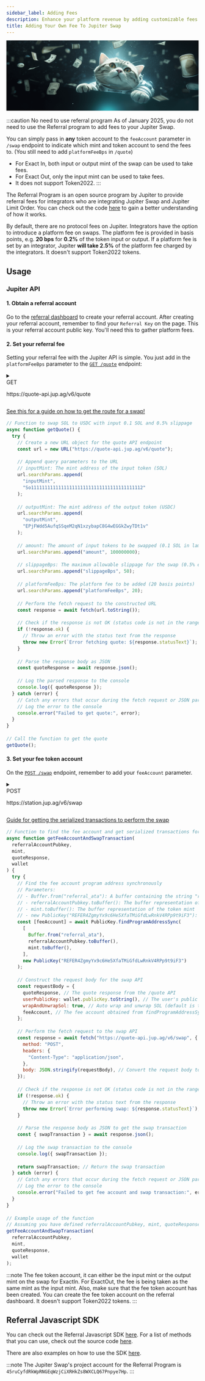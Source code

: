 ```yaml
---
sidebar_label: Adding Fees
description: Enhance your platform revenue by adding customizable fees to Jupiter swap using the Jupiter API. Learn how to implement it effortlessly!
title: Adding Your Own Fee To Jupiter Swap
---
```


<head>
    <title>Add Fees to Jupiter API: Enhance Your Platform Revenue Seamlessly</title>
    <meta name="twitter:card" content="summary" />
</head>

<style jsx>
{`
  .api-method-box {
    border-radius: 8px;
    margin: 16px 0;
    display: inline;
    padding: 4px;
    font-weight: 700;
    margin-right: 8px;
    font-size: 12px;
    color: white
  }

.get {
  border: 1px solid #018847;
  background-color: #018847 !important;
}

.post {
  border: 1px solid #eaba0c;
  background-color: #eaba0c !important;
}

  .api-method-path {
    font-size: 14px;
    display: inline;
  }
`}</style>

![cat_flying](./cat_flying_money.png)

:::caution No need to use referral program
As of January 2025, you do not need to use the Referral program to add fees to your Jupiter Swap.

You can simply pass in **any** token account to the `feeAccount` parameter in `/swap` endpoint to indicate which mint and token account to send the fees to. (You still need to add `platformFeeBps` in `/quote`)

- For Exact In, both input or output mint of the swap can be used to take fees.
- For Exact Out, only the input mint can be used to take fees.
- It does not support Token2022.
:::

The Referral Program is an open source program by Jupiter to provide referral fees for integrators who are integrating Jupiter Swap and Jupiter Limit Order. You can check out the code [here](https://github.com/TeamRaccoons/referral) to gain a better understanding of how it works.

By default, there are no protocol fees on Jupiter. Integrators have the option to introduce a platform fee on swaps. The platform fee is provided in basis points, e.g. **20 bps** for **0.2%** of the token input or output. If a platform fee is set by an integrator, Jupiter **will take 2.5%** of the platform fee charged by the integrators. It doesn't support Token2022 tokens.

## Usage

### Jupiter API

#### 1. Obtain a referral account

Go to the [referral dashboard](https://referral.jup.ag/dashboard) to create your referral account. After creating your referral account, remember to find your `Referral Key` on the page. This is your referral account public key. You'll need this to gather platform fees.

#### 2. Set your referral fee

Setting your referral fee with the Jupiter API is simple. You just add in the `platformFeeBps` parameter to the [`GET /quote`](/api-v6/get-quote) endpoint:

<details>
  <summary>
    <div>
      <div className="api-method-box get">GET</div>
      <p className="api-method-path">https://quote-api.jup.ag/v6/quote</p>
    </div>
  </summary>

**Parameters in use in the below code example:**

- `inputMint`: The mint address of the input token.
- `outputMint`: The mint address of the output token.
- `amount`: The amount of input tokens to be swapped.
- `slippage`: The maximum allowable slippage for the swap.
- `platformFeeBps`: Basis points of the fee to be added.

```shell
curl -G "https://quote-api.jup.ag/v6/quote" \
     --data-urlencode "inputMint=So11111111111111111111111111111111111111112" \
     --data-urlencode "outputMint=EPjFWdd5AufqSSqeM2qN1xzybapC8G4wEGGkZwyTDt1v" \
     --data-urlencode "amount=100000000" \
     --data-urlencode "slippageBps=50" \
     --data-urlencode "platformFeeBps=20"
```

</details>

[See this for a guide on how to get the route for a swap!](/docs/apis/swap-api#5-get-the-route-for-a-swap)

```js
// Function to swap SOL to USDC with input 0.1 SOL and 0.5% slippage
async function getQuote() {
  try {
    // Create a new URL object for the quote API endpoint
    const url = new URL("https://quote-api.jup.ag/v6/quote");

    // Append query parameters to the URL
    // inputMint: The mint address of the input token (SOL)
    url.searchParams.append(
      "inputMint",
      "So11111111111111111111111111111111111111112"
    );

    // outputMint: The mint address of the output token (USDC)
    url.searchParams.append(
      "outputMint",
      "EPjFWdd5AufqSSqeM2qN1xzybapC8G4wEGGkZwyTDt1v"
    );

    // amount: The amount of input tokens to be swapped (0.1 SOL in lamports, where 1 SOL = 1,000,000,000 lamports)
    url.searchParams.append("amount", 100000000);

    // slippageBps: The maximum allowable slippage for the swap (0.5% expressed in basis points)
    url.searchParams.append("slippageBps", 50);

    // platformFeeBps: The platform fee to be added (20 basis points)
    url.searchParams.append("platformFeeBps", 20);

    // Perform the fetch request to the constructed URL
    const response = await fetch(url.toString());

    // Check if the response is not OK (status code is not in the range 200-299)
    if (!response.ok) {
      // Throw an error with the status text from the response
      throw new Error(`Error fetching quote: ${response.statusText}`);
    }

    // Parse the response body as JSON
    const quoteResponse = await response.json();

    // Log the parsed response to the console
    console.log({ quoteResponse });
  } catch (error) {
    // Catch any errors that occur during the fetch request or JSON parsing
    // Log the error to the console
    console.error("Failed to get quote:", error);
  }
}

// Call the function to get the quote
getQuote();
```

#### 3. Set your fee token account

On the [`POST /swap`](/api-v6/post-swap) endpoint, remember to add your `feeAccount` parameter.

<details>
  <summary>
    <div>
      <div className="api-method-box post">POST</div>
      <p className="api-method-path">https://station.jup.ag/v6/swap</p>
    </div>
  </summary>

**Parameters in use in the below code example:**

- `quoteResponse`: The response object from the `/quote` API.
- `userPublicKey`: The public key of the user initiating the swap.
- `wrapAndUnwrapSol`: Auto wrap and unwrap SOL. Default is true.
- `feeAccount`: The fee account associated with the swap.
- `platformFeeBps`: Basis points of the fee to be added.

```shell
# Example being constructed in code below
curl -X POST "https://quote-api.jup.ag/v6/swap" \
     -H "Content-Type: application/json" \
     -d '{
           "quoteResponse": { /* The quote response from the /quote API */ },
           "userPublicKey": "YourUserPublicKey",
           "wrapAndUnwrapSol": true,
           "feeAccount": "YourFeeAccountPublicKey"
         }'
```

</details>

[Guide for getting the serialized transactions to perform the swap](/docs/apis/swap-api#6-get-the-serialized-transactions-to-perform-the-swap)

```js
// Function to find the fee account and get serialized transactions for the swap
async function getFeeAccountAndSwapTransaction(
  referralAccountPubkey,
  mint,
  quoteResponse,
  wallet
) {
  try {
    // Find the fee account program address synchronously
    // Parameters:
    // - Buffer.from("referral_ata"): A buffer containing the string "referral_ata"
    // - referralAccountPubkey.toBuffer(): The buffer representation of the referral account public key
    // - mint.toBuffer(): The buffer representation of the token mint
    // - new PublicKey("REFER4ZgmyYx9c6He5XfaTMiGfdLwRnkV4RPp9t9iF3"): The public key of the Referral Program
    const [feeAccount] = await PublicKey.findProgramAddressSync(
      [
        Buffer.from("referral_ata"),
        referralAccountPubkey.toBuffer(),
        mint.toBuffer(),
      ],
      new PublicKey("REFER4ZgmyYx9c6He5XfaTMiGfdLwRnkV4RPp9t9iF3")
    );

    // Construct the request body for the swap API
    const requestBody = {
      quoteResponse, // The quote response from the /quote API
      userPublicKey: wallet.publicKey.toString(), // The user's public key
      wrapAndUnwrapSol: true, // Auto wrap and unwrap SOL (default is true)
      feeAccount, // The fee account obtained from findProgramAddressSync
    };

    // Perform the fetch request to the swap API
    const response = await fetch("https://quote-api.jup.ag/v6/swap", {
      method: "POST",
      headers: {
        "Content-Type": "application/json",
      },
      body: JSON.stringify(requestBody), // Convert the request body to a JSON string
    });

    // Check if the response is not OK (status code is not in the range 200-299)
    if (!response.ok) {
      // Throw an error with the status text from the response
      throw new Error(`Error performing swap: ${response.statusText}`);
    }

    // Parse the response body as JSON to get the swap transaction
    const { swapTransaction } = await response.json();

    // Log the swap transaction to the console
    console.log({ swapTransaction });

    return swapTransaction; // Return the swap transaction
  } catch (error) {
    // Catch any errors that occur during the fetch request or JSON parsing
    // Log the error to the console
    console.error("Failed to get fee account and swap transaction:", error);
  }
}

// Example usage of the function
// Assuming you have defined referralAccountPubkey, mint, quoteResponse, and wallet elsewhere
getFeeAccountAndSwapTransaction(
  referralAccountPubkey,
  mint,
  quoteResponse,
  wallet
);
```

:::note
The fee token account, it can either be the input mint or the output mint on the swap for ExactIn. For ExactOut, the fee is being taken as the same mint as the input mint. Also, make sure that the fee token account has been created. You can create the fee token account on the referral dashboard. It doesn't support Token2022 tokens.
:::

## Referral Javascript SDK

You can check out the Referral Javascript SDK [here](https://www.npmjs.com/package/@jup-ag/referral-sdk). For a list of methods that you can use, check out the source code [here](https://github.com/TeamRaccoons/referral/blob/main/packages/sdk/src/referral.ts).

There are also examples on how to use the SDK [here](https://github.com/TeamRaccoons/referral/tree/main/example).

:::note
The Jupiter Swap's project account for the Referral Program is `45ruCyfdRkWpRNGEqWzjCiXRHkZs8WXCLQ67Pnpye7Hp`.
:::
